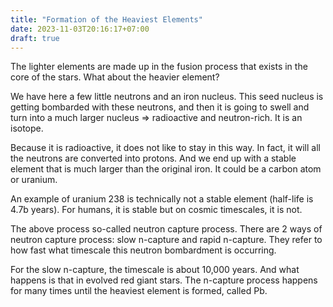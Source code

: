 ```yaml
---
title: "Formation of the Heaviest Elements"
date: 2023-11-03T20:16:17+07:00
draft: true
---
```


The lighter elements are made up in the fusion process that exists in the core of the stars. What about the heavier element?

We have here a few little neutrons and an iron nucleus. This seed nucleus is getting bombarded with these neutrons, and then it is going to swell and turn into a much larger nucleus ⇒ radioactive and neutron-rich. It is an isotope.

Because it is radioactive, it does not like to stay in this way. In fact, it will all the neutrons are converted into protons. And we end up with a stable element that is much larger than the original iron. It could be a carbon atom or uranium.

An example of uranium 238 is technically not a stable element (half-life is 4.7b years). For humans, it is stable but on cosmic timescales, it is not.

The above process so-called neutron capture process. There are 2 ways of neutron capture process: slow n-capture and rapid n-capture. They refer to how fast what timescale this neutron bombardment is occurring.

For the slow n-capture, the timescale is about 10,000 years. And what happens is that in evolved red giant stars. The n-capture process happens for many times until the heaviest element is formed, called Pb.